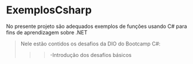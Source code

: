 # ExemplosCsharp
No presente projeto são adequados exemplos de funções usando C# para fins de aprendizagem sobre .NET
> Nele estão contidos os desafios da DIO do Bootcamp C#:
> > >-Introdução dos desafios básicos

